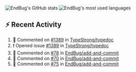 ![EndBug's GitHub stats](https://github-readme-stats.vercel.app/api?username=endbug&show_icons=true)
![EndBug's most used languages](https://github-readme-stats.vercel.app/api/top-langs/?username=endbug&layout=compact)

## ⚡ Recent Activity

<!--START_SECTION:activity-->
1. 💬 Commented on [#1389](https://github.com//TypeStrong/typedoc/issues/1389) in [TypeStrong/typedoc](https://github.com//TypeStrong/typedoc)
2. ❗️ Opened issue [#1389](https://github.com//TypeStrong/typedoc/issues/1389) in [TypeStrong/typedoc](https://github.com//TypeStrong/typedoc)
3. 💬 Commented on [#78](https://github.com//EndBug/add-and-commit/issues/78) in [EndBug/add-and-commit](https://github.com//EndBug/add-and-commit)
4. 💬 Commented on [#70](https://github.com//EndBug/add-and-commit/issues/70) in [EndBug/add-and-commit](https://github.com//EndBug/add-and-commit)
5. 💬 Commented on [#75](https://github.com//EndBug/add-and-commit/issues/75) in [EndBug/add-and-commit](https://github.com//EndBug/add-and-commit)
<!--END_SECTION:activity-->

